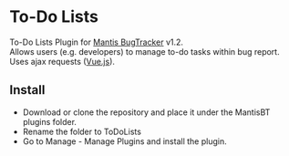 # To-Do Lists
To-Do Lists Plugin for [Mantis BugTracker](https://www.mantisbt.org/) v1.2.  
Allows users (e.g. developers) to manage to-do tasks within bug report. Uses ajax requests ([Vue.js](http://vuejs.org/)).

## Install
- Download or clone the repository and place it under the MantisBT plugins folder.
- Rename the folder to ToDoLists
- Go to Manage - Manage Plugins and install the plugin.
